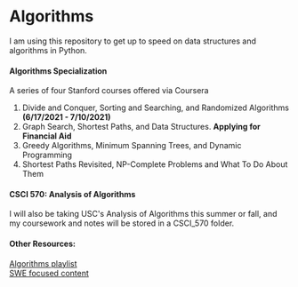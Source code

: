 # Algorithms

I am using this repository to get up to speed on data structures and algorithms in Python. 

#### Algorithms Specialization 
A series of four Stanford courses offered via Coursera <br>
1. Divide and Conquer, Sorting and Searching, and Randomized Algorithms **(6/17/2021 - 7/10/2021)**
2. Graph Search, Shortest Paths, and Data Structures. **Applying for Financial Aid**
3. Greedy Algorithms, Minimum Spanning Trees, and Dynamic Programming
4. Shortest Paths Revisited, NP-Complete Problems and What To Do About Them


#### CSCI 570: Analysis of Algorithms
I will also be taking USC's Analysis of Algorithms this summer or fall, and my coursework and notes will be stored in a CSCI_570 folder.

#### Other Resources:
[Algorithms playlist](https://www.youtube.com/watch?v=0IAPZzGSbME&list=PLDN4rrl48XKpZkf03iYFl-O29szjTrs_O&ab_channel=AbdulBari) <br>
[SWE focused content](https://www.youtube.com/c/BackToBackSWE/playlists)
